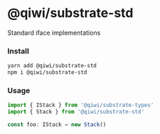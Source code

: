 # @qiwi/substrate-std
Standard iface implementations

### Install
```bash
yarn add @qiwi/substrate-std
npm i @qiwi/substrate-std
```

### Usage
```typescript
import { IStack } from '@qiwi/substrate-types'
import { Stack } from '@qiwi/substrate-std'

const foo: IStack = new Stack()
```
